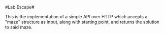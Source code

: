 #Lab Escape#

This is the implementation of a simple API over HTTP which accepts a "maze" structure as input, along with starting point, and returns the solution to said maze.